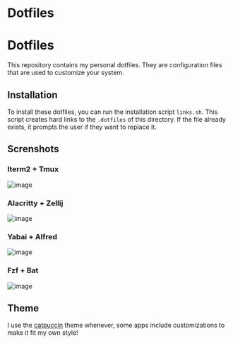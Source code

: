 # Dotfiles

# Dotfiles

This repository contains my personal dotfiles. They are configuration files that are used to customize your system.

## Installation

To install these dotfiles, you can run the installation script `links.sh`. This script creates hard links to the `.dotfiles` of this directory. If the file already exists, it prompts the user if they want to replace it.

## Screnshots

### Iterm2 + Tmux

![image](https://user-images.githubusercontent.com/30319164/226915770-1aac0f4e-f9e0-4f29-8806-2bb06cb2c7c5.png)


### Alacritty + Zellij

![image](https://user-images.githubusercontent.com/30319164/226915305-63d3adaa-74d6-4190-9508-b229b179f565.png)

### Yabai + Alfred

![image](https://user-images.githubusercontent.com/30319164/226936773-cf7bd2c0-4ea4-4fb2-8097-98b89279f40e.png)

### Fzf + Bat

![image](https://user-images.githubusercontent.com/30319164/226937620-89e806ad-7154-4e5f-8926-d19d6c20cbce.png)


## Theme

I use the [catpuccin](https://github.com/catppuccin) theme whenever, some apps include customizations to make it fit my own style!
